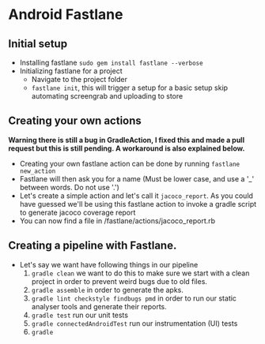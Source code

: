 # Android Fastlane

## Initial setup

* Installing fastlane `sudo gem install fastlane --verbose`
* Initializing fastlane for a project
    * Navigate to the project folder
    * `fastlane init`, this will trigger a setup for a basic setup skip automating screengrab and uploading to store

## Creating your own actions

**Warning there is still a bug in GradleAction, I fixed this and made a pull request but this is still pending. A workaround is also explained below.**

* Creating your own fastlane action can be done by running `fastlane new_action`
* Fastlane will then ask you for a name (Must be lower case, and use a '_' between words. Do not use '.')
* Let's create a simple action and let's call it `jacoco_report`. As you could have guessed we'll be using this fastlane action to invoke a gradle script to generate jacoco coverage report
* You can now find a file in /fastlane/actions/jacoco_report.rb



 ## Creating a pipeline with Fastlane.

 * Let's say we want have following things in our pipeline
     1. `gradle clean` we want to do this to make sure we start with a clean project in order to prevent weird bugs due to old files.
     2. `gradle assemble` in order to generate the apks.
     3. `gradle lint checkstyle findbugs pmd` in order to run our static analyser tools and generate their reports.
     4. `gradle test` run our unit tests
     5. `gradle connectedAndroidTest` run our instrumentation (UI) tests
     6. `gradle `